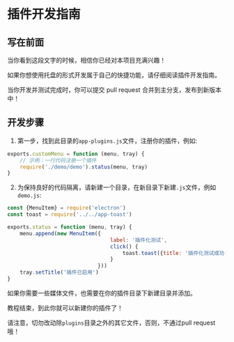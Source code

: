 # 插件开发指南

## 写在前面

当你看到这段文字的时候，相信你已经对本项目充满兴趣！

如果你想使用托盘的形式开发属于自己的快捷功能，请仔细阅读插件开发指南。

当你开发并测试完成时，你可以提交 pull request 合并到主分支，发布到新版本中！

## 开发步骤

1. 第一步，找到此目录的`app-plugins.js`文件，注册你的插件，例如:

```js
exports.customMenu = function (menu, tray) {
    // 示例：一行代码注册一个插件
    require('./demo/demo').status(menu, tray)
}
```

2. 为保持良好的代码隔离，请新建一个目录，在新目录下新建`.js`文件，例如`demo.js`:

```js
const {MenuItem} = require('electron')
const toast = require('../../app-toast')

exports.status = function (menu, tray) {
    menu.append(new MenuItem({
                                 label: '插件化测试',
                                 click() {
                                     toast.toast({title: '插件化测试成功！'})
                                 }
                             }))
    tray.setTitle('插件已启用')
}
```
如果你需要一些媒体文件，也需要在你的插件目录下新建目录并添加。

教程结束，到此你就可以新建你的插件了！

请注意，切勿改动除`plugins`目录之外的其它文件，否则，不通过pull request哦！